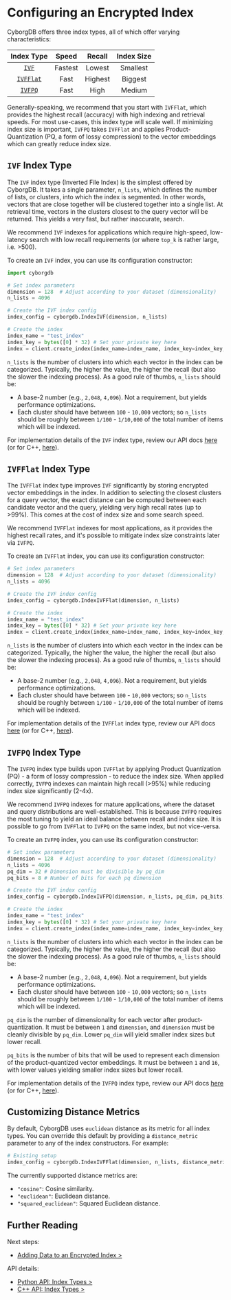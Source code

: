 # Configuring an Encrypted Index

CyborgDB offers three index types, all of which offer varying characteristics:

|            Index Type            |  Speed  | Recall  | Index Size |
| :------------------------------: | :-----: | :-----: | :--------: |
|     [`IVF`](#ivf-index-type)     | Fastest | Lowest  |  Smallest  |
| [`IVFFlat`](#ivfflat-index-type) |  Fast   | Highest |  Biggest   |
|   [`IVFPQ`](#ivfpq-index-type)   |  Fast   |  High   |   Medium   |

Generally-speaking, we recommend that you start with `IVFFlat`, which provides the highest recall (accuracy) with high indexing and retrieval speeds. For most use-cases, this index type will scale well. If minimizing index size is important, `IVFPQ` takes `IVFFlat` and applies Product-Quantization (PQ, a form of lossy compression) to the vector embeddings which can greatly reduce index size.

## `IVF` Index Type

The `IVF` index type (Inverted File Index) is the simplest offered by CyborgDB. It takes a single parameter, `n_lists`, which defines the number of lists, or clusters, into which the index is segmented. In other words, vectors that are close together will be clustered together into a single list. At retrieval time, vectors in the clusters closest to the query vector will be returned. This yields a very fast, but rather inaccurate, search.

We recommend `IVF` indexes for applications which require high-speed, low-latency search with low recall requirements (or where `top_k` is rather large, i.e. >500).

To create an `IVF` index, you can use its configuration constructor:

```python
import cyborgdb

# Set index parameters
dimension = 128  # Adjust according to your dataset (dimensionality)
n_lists = 4096

# Create the IVF index config
index_config = cyborgdb.IndexIVF(dimension, n_lists)

# Create the index
index_name = "test_index"
index_key = bytes([0] * 32) # Set your private key here
index = client.create_index(index_name=index_name, index_key=index_key, index_config=index_config)
```

`n_lists` is the number of clusters into which each vector in the index can be categorized. Typically, the higher the value, the higher the recall (but also the slower the indexing process). As a good rule of thumbs, `n_lists` should be:

- A base-2 number (e.g., `2,048`, `4,096`). Not a requirement, but yields performance optimizations.
- Each cluster should have between `100` - `10,000` vectors; so `n_lists` should be roughly between `1/100` - `1/10,000` of the total number of items which will be indexed.

For implementation details of the `IVF` index type, review our API docs [here](../../reference/python/py-api.md#indexivf) (or for C++, [here](../../reference/cpp/cpp-api.md#indexivf)).

## `IVFFlat` Index Type

The `IVFFlat` index type improves `IVF` significantly by storing encrypted vector embeddings in the index. In addition to selecting the closest clusters for a query vector, the exact distance can be computed between each candidate vector and the query, yielding very high recall rates (up to >99%). This comes at the cost of index size and some search speed.

We recommend `IVFFlat` indexes for most applications, as it provides the highest recall rates, and it's possible to mitigate index size constraints later via `IVFPQ`.

To create an `IVFFlat` index, you can use its configuration constructor:

```python
# Set index parameters
dimension = 128  # Adjust according to your dataset (dimensionality)
n_lists = 4096

# Create the IVF index config
index_config = cyborgdb.IndexIVFFlat(dimension, n_lists)

# Create the index
index_name = "test_index"
index_key = bytes([0] * 32) # Set your private key here
index = client.create_index(index_name=index_name, index_key=index_key, index_config=index_config)
```

`n_lists` is the number of clusters into which each vector in the index can be categorized. Typically, the higher the value, the higher the recall (but also the slower the indexing process). As a good rule of thumbs, `n_lists` should be:

- A base-2 number (e.g., `2,048`, `4,096`). Not a requirement, but yields performance optimizations.
- Each cluster should have between `100` - `10,000` vectors; so `n_lists` should be roughly between `1/100` - `1/10,000` of the total number of items which will be indexed.

For implementation details of the `IVFFlat` index type, review our API docs [here](../../reference/python/py-api.md#indexivfflat) (or for C++, [here](../../reference/cpp/cpp-api.md#indexivfflat)).

## `IVFPQ` Index Type

The `IVFPQ` index type builds upon `IVFFlat` by applying Product Quantization (PQ) - a form of lossy compression - to reduce the index size. When applied correctly, `IVFPQ` indexes can maintain high recall (>95%) while reducing index size significantly (2-4x).

We recommend `IVFPQ` indexes for mature applications, where the dataset and query distributions are well-established. This is because `IVFPQ` requires the most tuning to yield an ideal balance between recall and index size. It is possible to go from `IVFFlat` to `IVFPQ` on the same index, but not vice-versa.

To create an `IVFPQ` index, you can use its configuration constructor:

```python
# Set index parameters
dimension = 128  # Adjust according to your dataset (dimensionality)
n_lists = 4096
pq_dim = 32 # Dimension must be divisible by pq_dim
pq_bits = 8 # Number of bits for each pq dimension

# Create the IVF index config
index_config = cyborgdb.IndexIVFPQ(dimension, n_lists, pq_dim, pq_bits)

# Create the index
index_name = "test_index"
index_key = bytes([0] * 32) # Set your private key here
index = client.create_index(index_name=index_name, index_key=index_key, index_config=index_config)
```

`n_lists` is the number of clusters into which each vector in the index can be categorized. Typically, the higher the value, the higher the recall (but also the slower the indexing process). As a good rule of thumbs, `n_lists` should be:

- A base-2 number (e.g., `2,048`, `4,096`). Not a requirement, but yields performance optimizations.
- Each cluster should have between `100` - `10,000` vectors; so `n_lists` should be roughly between `1/100` - `1/10,000` of the total number of items which will be indexed.

`pq_dim` is the number of dimensionality for each vector after product-quantization. It must be between `1` and `dimension`, and `dimension` must be cleanly divisible by `pq_dim`. Lower `pq_dim` will yield smaller index sizes but lower recall.

`pq_bits` is the number of bits that will be used to represent each dimension of the product-quantized vector embeddings. It must be between `1` and `16`, with lower values yielding smaller index sizes but lower recall.

For implementation details of the `IVFPQ` index type, review our API docs [here](../../reference/python/py-api.md#indexivfpq) (or for C++, [here](../../reference/cpp/cpp-api.md#indexivfpq)).

## Customizing Distance Metrics

By default, CyborgDB uses `euclidean` distance as its metric for all index types. You can override this default by providing a `distance_metric` parameter to any of the index constructors. For example:

```python
# Existing setup
index_config = cyborgdb.IndexIVFFlat(dimension, n_lists, distance_metric='cosine')
```

The currently supported distance metrics are:

- `"cosine"`: Cosine similarity.
- `"euclidean"`: Euclidean distance.
- `"squared_euclidean"`: Squared Euclidean distance.

## Further Reading

Next steps:

- [Adding Data to an Encrypted Index >](../3.data-operations/3.0.upsert.md)

API details:

- [Python API: Index Types >](../../reference/python/py-api.md#indexconfig)
- [C++ API: Index Types >](../../reference/cpp/cpp-api.md#indexconfig)